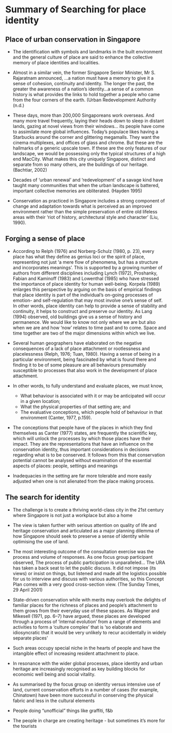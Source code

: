 # Summary of Searching for place identity

## Place of urban conservation in Singapore

- The identification with symbols and landmarks in the built environment and the general culture of
  place are said to enhance the collective memory of place identities and localities.
- Almost in a similar vein, the former Singapore Senior Minister, Mr S. Rajaratnam announced,
  …a nation must have a memory to give it a sense of cohesion, continuity and identity. The
  longer the past, the greater the awareness of a nation’s identity…a sense of a common history is
  what provides the links to hold together a people who came from the four corners of the earth.
  (Urban Redevelopment Authority (n.d.)

- These days, more than 200,000 Singaporeans work overseas. And many more travel frequently,
  laying their heads down to sleep in distant lands, gazing at novel views from their
  windows… its
  people have come to assimilate more global influences. Today’s populace likes having a
  Starbucks around the corner and glittering megamalls. They want the cinema multiplexes, and
  offices of glass and chrome. But these are the hallmarks of a generic upscale town. If these are
  the only features of our landscape, we would be possessing only the typical structures of a high
  end MacCity. What makes this city uniquely Singapore, distinct and separate from so many
  others, are the buildings of our heritage. (Bachtiar, 2002)
- Decades of ‘urban renewal’ and 
  ‘redevelopment’ of a savage kind have taught many communities that when the urban
  landscape is battered, important collective memories are obliterated. (Hayden 1995)
- Conservation as practiced in Singapore includes a strong component of change and adaptation
  towards what is perceived as an improved environment rather than the simple preservation of
  entire old lifeless areas with their ‘riot of history, architectural style and character’ (Liu, 1990).

## Forging a sense of place

- According to Relph (1976) and Norberg-Schulz (1980, p. 23), every place has what they define as
  genius loci or the spirit of place, representing not just ‘a mere flow of phenomena, but has a
  structure and incorporates meanings’. This is supported by a growing number of authors from
  different disciplines including Lynch (1972), Proshanky, Fabian and Kaminoff (1983) and
  Lowenthal (1985) who have stressed the importance of place identity for human well-being.
  Korpela (1989) enlarges this perspective by arguing on the basis of empirical findings that place
  identity is part of the individual’s on-going processes of emotion- and self-regulation that may
  most involve one’s sense of self. In other words, place identity can help to provide a sense of stability and continuity, it helps to construct and preserve our identity. As Lang (1994) observed,
  old buildings give us a sense of history and permanence. We would like to know not only where
  we are but also when we are and how ‘now’ relates to time past and to come. Space and time
  together are two of the major dimensions within which we live.

- Several human geographers have elaborated on the
  negative consequences of a lack of place attachment or rootlessness and placelessness (Relph,
  1976; Tuan, 1980). Having a sense of being in a particular environment, being fascinated by what
  is found there and finding it to be of some pleasure are all behaviours presumably susceptible to
  processes that also work in the development of place attachment.
- In other words, to fully understand and evaluate places, we must know,
  - What behaviour is associated with it or may be anticipated will occur in a given location;
  - What the physical properties of that setting are; and 
  - The evaluative conceptions, which people hold of behaviour in that environment (Canter, 1977,
    p.159).

- The conceptions that people have of the places in which they find themselves as Canter (1977)
  states, are frequently the scientific key, which will unlock the processes by which those places have
  their impact. They are the representations that have an influence on the conservation identity,
  thus important considerations in decisions regarding what is to be conserved. It follows from this
  that conservation potential cannot be analysed without examination of the essential aspects of
  places: people, settings and meanings
- Inadequacies in the setting are far more tolerable and more easily adjusted when one is not
  alienated from the place making process.

## The search for identity

- The challenge is to create a thriving world-class city in the 21st century where
  Singapore is not just a workplace but also a home
- The view is taken further
  with serious attention on quality of life and heritage conservation and articulated as a major
  planning dilemma of how Singapore should seek to preserve a sense of identity while optimising
  the use of land.
- The most interesting outcome of the consultation exercise was the process and volume of
  responses. As one focus group participant observed,
  The process of public participation is unparalleled… The URA has taken a back seat to let the
  public discuss. It did not impose (its views) or insist on things, but listened and made all the
  logistics possible for us to interview and discuss with various authorities, so this Concept Plan
  comes with a very good cross-section view. (The Sunday Times, 29 April 2001)
- State-driven
  conservation while with merits may overlook the delights of familiar places for the richness of
  places and people’s attachment to them grows from their everyday use of these spaces. As Wagner
  and Mikesell (1971, pp. 6–7) have argued, these places are developed through a process of
  ‘internal evolution’ from a range of elements and activities to form a ‘culture complex’ that is ‘so
  elaborate and idiosyncratic that it would be very unlikely to recur accidentally in widely separate
  places’
- Such areas occupy special niche in the hearts of people and have the intangible effect of
  increasing resident attachment to place.
- In
  resonance with the wider global processes, place identity and urban heritage are increasingly
  recognised as key building blocks for economic well being and social vitality.

- As summarised by the focus group on identity versus intensive use of land,
  current conservation efforts in a number of cases (for example, Chinatown) have been more
  successful in conserving the physical fabric and less in the cultural elements

- People doing “unofficial” things like graffiti, f&b

- The people in charge are creating heritage - but sometimes it’s more for the tourists